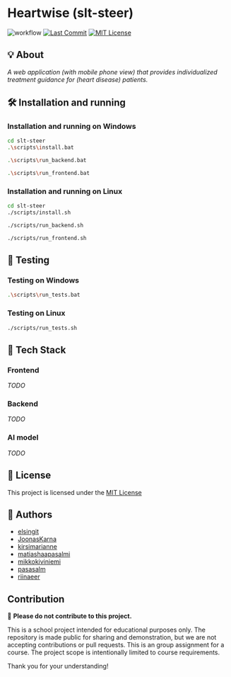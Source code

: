 # Heartwise (slt-steer)

![workflow](https://github.com/mikkokiviniemi/slt-steer/actions/workflows/main.yml/badge.svg)
[![Last Commit](https://img.shields.io/github/last-commit/mikkokiviniemi/slt-steer)](https://github.com/mikkokiviniemi/slt-steer)
[![MIT License](https://img.shields.io/badge/License-MIT-yellow.svg)](https://github.com/mikkokiviniemi/slt-steer/blob/main/LICENSE)


## 💡 About
*A web application (with mobile phone view) that provides individualized treatment guidance for (heart disease) patients.*

## 🛠️ Installation and running 
### Installation and running on Windows
```bash
cd slt-steer
.\scripts\install.bat
```
```bash
.\scripts\run_backend.bat
```
```bash
.\scripts\run_frontend.bat
```
### Installation and running on Linux
```bash
cd slt-steer
./scripts/install.sh
```
```bash
./scripts/run_backend.sh
```
```bash
./scripts/run_frontend.sh
```
## 🧪 Testing
### Testing on Windows
```bash
.\scripts\run_tests.bat
```
### Testing on Linux
```bash
./scripts/run_tests.sh
```
## 🧰 Tech Stack
### Frontend
*TODO*
### Backend
*TODO*
### AI model
*TODO*

## 📜 License
This project is licensed under the [MIT License](https://github.com/mikkokiviniemi/slt-steer/blob/main/LICENSE)

## 👥 Authors
- [elsingit](https://github.com/elsingit)
- [JoonasKarna](https://github.com/JoonasKarna)
- [kirsimarianne](https://github.com/kirsimarianne)
- [matiashaapasalmi](https://github.com/matiashaapasalmi)
- [mikkokiviniemi](https://github.com/mikkokiviniemi)
- [pasasalm](https://github.com/pasasalm)
- [riinaeer](https://github.com/riinaeer)

## Contribution
🚫 **Please do not contribute to this project.**  

This is a school project intended for educational purposes only. The repository is made public for sharing and demonstration, but we are not accepting contributions or pull requests. This is an group assignment for a course. The project scope is intentionally limited to course requirements.

Thank you for your understanding!
